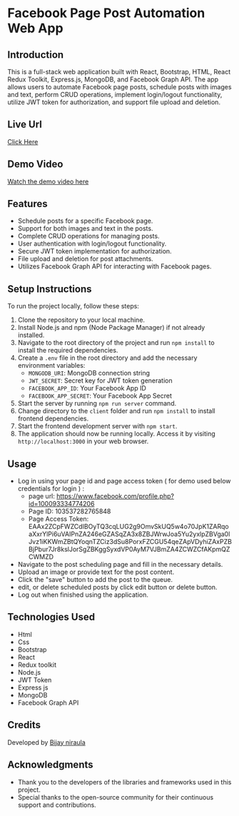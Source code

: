 # Facebook Page Post Automation Web App

## Introduction
This is a full-stack web application built with React, Bootstrap, HTML, React Redux Toolkit, Express.js, MongoDB, and Facebook Graph API. The app allows users to automate Facebook page posts, schedule posts with images and text, perform CRUD operations, implement login/logout functionality, utilize JWT token for authorization, and support file upload and deletion.

## Live Url 
 [Click Here](https://postpilot.netlify.app/)

   
## Demo Video
[Watch the demo video here](https://youtu.be/Y_BqWPhXVE0)

## Features
- Schedule posts for a specific Facebook page.
- Support for both images and text in the posts.
- Complete CRUD operations for managing posts.
- User authentication with login/logout functionality.
- Secure JWT token implementation for authorization.
- File upload and deletion for post attachments.
- Utilizes Facebook Graph API for interacting with Facebook pages.

## Setup Instructions
To run the project locally, follow these steps:

1. Clone the repository to your local machine.
2. Install Node.js and npm (Node Package Manager) if not already installed.
3. Navigate to the root directory of the project and run `npm install` to install the required dependencies.
4. Create a `.env` file in the root directory and add the necessary environment variables:
   - `MONGODB_URI`: MongoDB connection string
   - `JWT_SECRET`: Secret key for JWT token generation
   - `FACEBOOK_APP_ID`: Your Facebook App ID
   - `FACEBOOK_APP_SECRET`: Your Facebook App Secret
5. Start the server by running `npm run server` command.
6. Change directory to the `client` folder and run `npm install` to install frontend dependencies.
7. Start the frontend development server with `npm start`.
8. The application should now be running locally. Access it by visiting `http://localhost:3000` in your web browser.

## Usage
- Log in using your page id and page access token ( for demo used below credentials for login ) :
   - page url: https://www.facebook.com/profile.php?id=100093334774206
   - Page ID: 103537282765848
   - Page Access Token: EAAx2ZCpFWZCdIBOyTQ3cqLUG2g9OmvSkUQ5w4o70JpK1ZARqoaXxrYlPi6uVAIPnZA246eGZASqZA3x8ZBJWrwJoa5Yu2yxlpZBVga0lJvz1iKKWmZBtQYoqnTZCiz3dSu8PorxFZCGU54qeZApVDyhiZAxPZBBjPbur7Jr8kslJorSgZBKggSyxdVP0AyM7VJBmZA4ZCWZCfAKpmQZCWMZD
- Navigate to the post scheduling page and fill in the necessary details.
- Upload an image or provide text for the post content.
- Click the "save" button to add the post to the queue.
- edit, or delete scheduled posts by click edit button or delete button.
- Log out when finished using the application.

## Technologies Used
- Html
- Css
- Bootstrap
- React
- Redux toolkit
- Node.js
- JWT Token
- Express js
- MongoDB
- Facebook Graph API

## Credits
Developed by [Bijay niraula](https://github.com/BijayNiraula)



## Acknowledgments
- Thank you to the developers of the libraries and frameworks used in this project.
- Special thanks to the open-source community for their continuous support and contributions.
